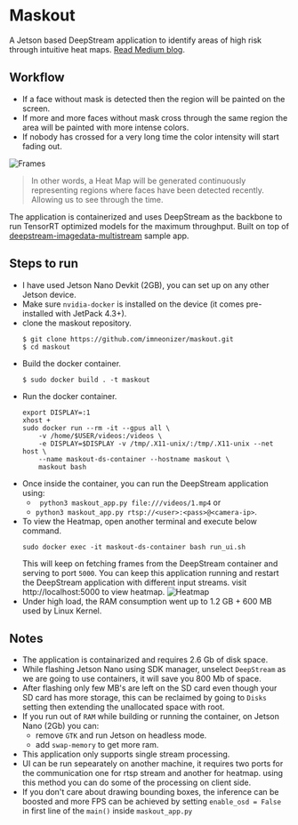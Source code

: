 # Maskout
A Jetson based DeepStream application to identify areas of high risk through intuitive heat maps.
[Read Medium blog](https://medium.com/@Smartcow_ai/605335f63d50).

## Workflow
- If a face without mask is detected then the region will be painted on the screen.
- If more and more faces without mask cross through the same region the area will be painted with more intense colors.
- If nobody has crossed for a very long time the color intensity will start fading out.

![Frames](Docs/frames.png)

>In other words, a Heat Map will be generated continuously representing regions where faces have been detected recently. Allowing us to see through the time.

The application is containerized and uses DeepStream as the backbone to run TensorRT optimized models for the maximum throughput. Built on top of [deepstream-imagedata-multistream](https://github.com/NVIDIA-AI-IOT/deepstream_python_apps/tree/master/apps/deepstream-imagedata-multistream) sample app.

## Steps to run
- I have used Jetson Nano Devkit (2GB), you can set up on any other Jetson device.
- Make sure `nvidia-docker` is installed on the device (it comes pre-installed with JetPack 4.3+).
- clone the maskout repository.
    ````
    $ git clone https://github.com/imneonizer/maskout.git
    $ cd maskout
    ````
- Build the docker container.
    ````
    $ sudo docker build . -t maskout
    ````
- Run the docker container.
    ````
    export DISPLAY=:1
    xhost +
    sudo docker run --rm -it --gpus all \
        -v /home/$USER/videos:/videos \
        -e DISPLAY=$DISPLAY -v /tmp/.X11-unix/:/tmp/.X11-unix --net host \
        --name maskout-ds-container --hostname maskout \
        maskout bash
    ````
- Once inside the container, you can run the DeepStream application using:
    - `
    python3 maskout_app.py file:///videos/1.mp4` or
    - `python3 maskout_app.py rtsp://<user>:<pass>@<camera-ip>`.
- To view the Heatmap, open another terminal and execute below command.
    ````
    sudo docker exec -it maskout-ds-container bash run_ui.sh
    ````
    This will keep on fetching frames from the DeepStream container and serving to port `5000`.
    You can keep this application running and restart the DeepStream application with different input streams. visit http://localhost:5000 to view heatmap.
    ![Heatmap](Docs/heatmap-browser.png)
- Under high load, the RAM consumption went up to 1.2 GB + 600 MB used by Linux Kernel.

## Notes
- The application is containarized and requires 2.6 Gb of disk space.
- While flashing Jetson Nano using SDK manager, unselect `DeepStream` as we are going to use containers, it will save you 800 Mb of space.
- After flashing only few MB's are left on the SD card even though your SD card has more storage, this can be reclaimed by going to `Disks` setting then extending the unallocated space with root.
- If you run out of `RAM` while building or running the container, on Jetson Nano (2Gb) you can:
    - remove `GTK` and run Jetson on headless mode.
    - add `swap-memory` to get more ram.
- This application only supports single stream processing.
- UI can be run sepearately on another machine, it requires two ports for the communication one for rtsp stream and another for heatmap. using this method you can do some of the processing on client side.
- If you don't care about drawing bounding boxes, the inference can be boosted and more FPS can be achieved by setting `enable_osd = False` in first line of the `main()` inside `maskout_app.py`
